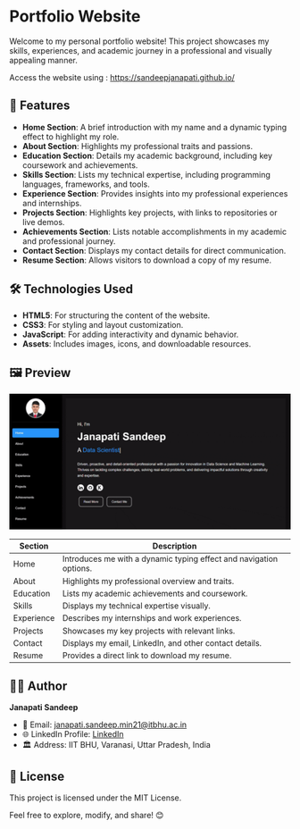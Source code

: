 # Portfolio Website

Welcome to my personal portfolio website! This project showcases my skills, experiences, and academic journey in a professional and visually appealing manner.

Access the website using : https://sandeepjanapati.github.io/

## 🌟 Features
- **Home Section**: A brief introduction with my name and a dynamic typing effect to highlight my role.
- **About Section**: Highlights my professional traits and passions.
- **Education Section**: Details my academic background, including key coursework and achievements.
- **Skills Section**: Lists my technical expertise, including programming languages, frameworks, and tools.
- **Experience Section**: Provides insights into my professional experiences and internships.
- **Projects Section**: Highlights key projects, with links to repositories or live demos.
- **Achievements Section**: Lists notable accomplishments in my academic and professional journey.
- **Contact Section**: Displays my contact details for direct communication.
- **Resume Section**: Allows visitors to download a copy of my resume.

## 🛠️ Technologies Used
- **HTML5**: For structuring the content of the website.
- **CSS3**: For styling and layout customization.
- **JavaScript**: For adding interactivity and dynamic behavior.
- **Assets**: Includes images, icons, and downloadable resources.


## 🖼️ Preview


[![Project Demo](website.gif)](https://sandeepjanapati.github.io/)



| Section    | Description                                        |
|------------|----------------------------------------------------|
| Home       | Introduces me with a dynamic typing effect and navigation options. |
| About      | Highlights my professional overview and traits.   |
| Education  | Lists my academic achievements and coursework.     |
| Skills     | Displays my technical expertise visually.          |
| Experience | Describes my internships and work experiences.     |
| Projects   | Showcases my key projects with relevant links.     |
| Contact    | Displays my email, LinkedIn, and other contact details. |
| Resume     | Provides a direct link to download my resume.      |



## 🧑‍💻 Author
**Janapati Sandeep**

- 📧 Email: [janapati.sandeep.min21@itbhu.ac.in](mailto:janapati.sandeep.min21@itbhu.ac.in)
- 🌐 LinkedIn Profile: [LinkedIn]([https://www.linkedin.com/in/your-profile-link](https://www.linkedin.com/in/sandeep-yadav-janapati-22337a239/))
- 🏛️ Address: IIT BHU, Varanasi, Uttar Pradesh, India

## 📝 License
This project is licensed under the MIT License.

Feel free to explore, modify, and share! 😊
